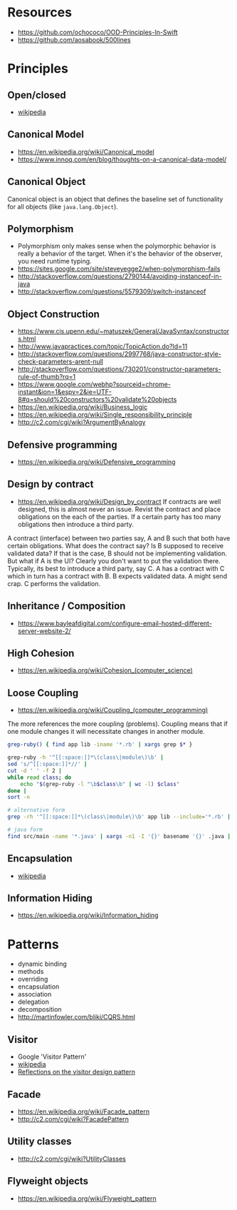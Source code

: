 # Resources
- https://github.com/ochococo/OOD-Principles-In-Swift
- https://github.com/aosabook/500lines

# Principles
## Open/closed
- [wikipedia](https://en.wikipedia.org/wiki/Open/closed_principle)

## Canonical Model
- https://en.wikipedia.org/wiki/Canonical_model
- https://www.innoq.com/en/blog/thoughts-on-a-canonical-data-model/

## Canonical Object
Canonical object is an object that defines the baseline set of functionality for all objects (like `java.lang.Object`).

## Polymorphism
- Polymorphism only makes sense when the polymorphic behavior is really a behavior of the target. When it's the behavior of the observer, you need runtime typing.
- https://sites.google.com/site/steveyegge2/when-polymorphism-fails
- http://stackoverflow.com/questions/2790144/avoiding-instanceof-in-java
- http://stackoverflow.com/questions/5579309/switch-instanceof

## Object Construction
- https://www.cis.upenn.edu/~matuszek/General/JavaSyntax/constructors.html
- http://www.javapractices.com/topic/TopicAction.do?Id=11
- http://stackoverflow.com/questions/2997768/java-constructor-style-check-parameters-arent-null
- http://stackoverflow.com/questions/730201/constructor-parameters-rule-of-thumb?rq=1
- https://www.google.com/webhp?sourceid=chrome-instant&ion=1&espv=2&ie=UTF-8#q=should%20constructors%20validate%20objects
- https://en.wikipedia.org/wiki/Business_logic
- https://en.wikipedia.org/wiki/Single_responsibility_principle
- http://c2.com/cgi/wiki?ArgumentByAnalogy

## Defensive programming
- https://en.wikipedia.org/wiki/Defensive_programming

## Design by contract
- https://en.wikipedia.org/wiki/Design_by_contract
If contracts are well designed, this is almost never an issue. Revist the contract and place obligations on the each of the parties. If a certain party has too many obligations then introduce a third party.

A contract (interface) between two parties say, A and B such that both have certain obligations. What does the contract say? Is B supposed to receive validated data? If that is the case, B should not be implementing validation. But what if A is the UI? Clearly you don't want to put the validation there. Typically, its best to introduce a third party, say C. A has a contract with C which in turn has a contract with B. B expects validated data. A might send crap. C performs the validation.

## Inheritance / Composition
- https://www.bayleafdigital.com/configure-email-hosted-different-server-website-2/


## High Cohesion
- https://en.wikipedia.org/wiki/Cohesion_(computer_science)

## Loose Coupling
- https://en.wikipedia.org/wiki/Coupling_(computer_programming)

The more references the more coupling (problems). Coupling means that if one module changes it will necessitate changes in another module.

```bash
grep-ruby() { find app lib -iname '*.rb' | xargs grep $* }

grep-ruby -h '^[[:space:]]*\(class\|module\)\b' |
sed 's/^[[:space:]]*//' |
cut -d ' ' -f 2 |
while read class; do
    echo "$(grep-ruby -l "\b$class\b" | wc -l) $class"
done |
sort -n

# alternative form
grep -rh '^[[:space:]]*\(class\|module\)\b' app lib --include='*.rb' | sed 's/^[[:space:]]*//' | cut -d ' ' -f 2 | while read class; do echo "$(grep -rl "\b$class\b" app lib --include="*.rb" | wc -l) $class"; done | sort -n

# java form
find src/main -name '*.java' | xargs -n1 -I '{}' basename '{}' .java | while read class; do echo "$(grep -rl "\b$class\b" src --include="*.java" | wc -l) $class"; done | sort -rn
```

## Encapsulation
- [wikipedia](https://en.wikipedia.org/wiki/Encapsulation_(computer_programming))

## Information Hiding
- https://en.wikipedia.org/wiki/Information_hiding

# Patterns
- dynamic binding
- methods
- overriding
- encapsulation
- association
- delegation
- decomposition
- http://martinfowler.com/bliki/CQRS.html

## Visitor
- Google 'Visitor Pattern'
- [wikipedia](https://en.wikipedia.org/wiki/Visitor_pattern)
- [Reflections on the visitor design pattern](http://www.javaworld.com/article/2077602/learn-java/java-tip-98--reflect-on-the-visitor-design-pattern.html)

## Facade
- https://en.wikipedia.org/wiki/Facade_pattern
- http://c2.com/cgi/wiki?FacadePattern

## Utility classes
- http://c2.com/cgi/wiki?UtilityClasses

## Flyweight objects
- https://en.wikipedia.org/wiki/Flyweight_pattern


